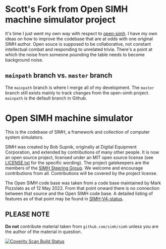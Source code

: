 # Scott's Fork from Open SIMH machine simulator project

It's time I just went my own way with respect to [open-simh](https://github.com/open-simh/simh/). I have my own ideas on how to
improve the codebase that are at odds with one original SIMH author. Open souce is supposed to be collaborative, not constant
intellectual combat and responding to unrelated trivia. There's a point at which the noise from someone pounding the table needs to
become background noise.

## `mainpath` branch vs. `master` branch

The `mainpath` branch is where I merge all of my development. The `master` branch still exists mainly to track changes from the
open-simh project. `mainpath` is the default branch in Github.


# Open SIMH machine simulator

This is the codebase of SIMH, a framework and collection of computer system simulators.

SIMH was created by Bob Supnik, originally at Digital Equipment Corporation, and extended by contributions of many other people.  It is now an open source project, licensed under an MIT open source license (see [LICENSE.txt](LICENSE.txt) for the specific wording).  The project gatekeepers are the members of the [SIMH Steering Group](SIMH-SG.md).  We welcome and encourage contributions from all.  Contributions will be covered by the project license.

The Open SIMH code base was taken from a code base maintained by Mark Pizzolato as of 12 May 2022.  From that point onward there is no connection between that source and the Open SIMH code base.  A detailed listing of features as of that point may be found in [SIMH-V4-status](SIMH-V4-status.md).

## PLEASE NOTE

**Do not** contribute material taken from `github.com/simh/simh` unless you are the author of the material in question.

<a href="https://scan.coverity.com/projects/open-simh-simh">
  <img alt="Coverity Scan Build Status"
       src="https://scan.coverity.com/projects/29458/badge.svg"/>
</a>

